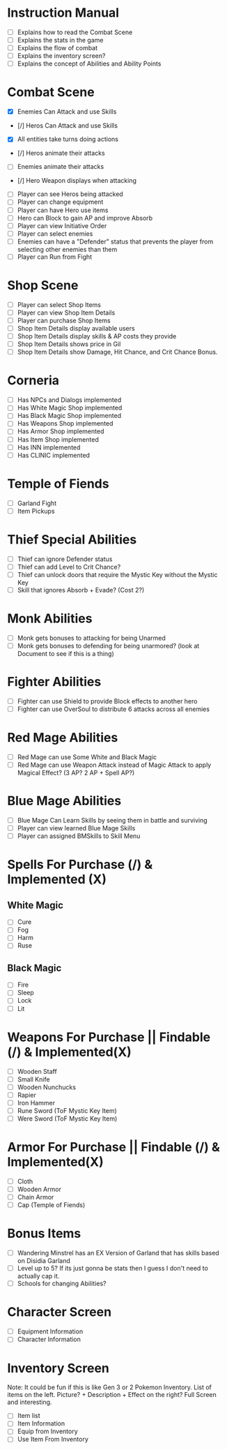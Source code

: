 # Instruction Manual

- [ ] Explains how to read the Combat Scene
- [ ] Explains the stats in the game
- [ ] Explains the flow of combat
- [ ] Explains the inventory screen?
- [ ] Explains the concept of Abilities and Ability Points

# Combat Scene

- [X] Enemies Can Attack and use Skills
- [/] Heros Can Attack and use Skills
- [X] All entities take turns doing actions
- [/] Heros animate their attacks
- [ ] Enemies animate their attacks
- [/] Hero Weapon displays when attacking
- [ ] Player can see Heros being attacked
- [ ] Player can change equipment
- [ ] Player can have Hero use items
- [ ] Hero can Block to gain AP and improve Absorb
- [ ] Player can view Initiative Order
- [ ] Player can select enemies
- [ ] Enemies can have a "Defender" status that prevents the player from selecting other enemies than them
- [ ] Player can Run from Fight

# Shop Scene

- [ ] Player can select Shop Items
- [ ] Player can view Shop Item Details
- [ ] Player can purchase Shop Items
- [ ] Shop Item Details display available users
- [ ] Shop Item Details display skills & AP costs they provide
- [ ] Shop Item Details shows price in Gil
- [ ] Shop Item Details show Damage, Hit Chance, and Crit Chance Bonus.

# Corneria

- [ ] Has NPCs and Dialogs implemented
- [ ] Has White Magic Shop implemented
- [ ] Has Black Magic Shop implemented
- [ ] Has Weapons Shop implemented
- [ ] Has Armor Shop implemented
- [ ] Has Item Shop implemented
- [ ] Has INN implemented
- [ ] Has CLINIC implemented

# Temple of Fiends

- [ ] Garland Fight
- [ ] Item Pickups

# Thief Special Abilities

- [ ] Thief can ignore Defender status
- [ ] Thief can add Level to Crit Chance?
- [ ] Thief can unlock doors that require the Mystic Key without the Mystic Key
- [ ] Skill that ignores Absorb + Evade? (Cost 2?)

# Monk Abilities

- [ ] Monk gets bonuses to attacking for being Unarmed
- [ ] Monk gets bonuses to defending for being unarmored? (look at Document to see if this is a thing)

# Fighter Abilities

- [ ] Fighter can use Shield to provide Block effects to another hero
- [ ] Fighter can use OverSoul to distribute 6 attacks across all enemies

# Red Mage Abilities

- [ ] Red Mage can use Some White and Black Magic
- [ ] Red Mage can use Weapon Attack instead of Magic Attack to apply Magical Effect? (3 AP? 2 AP + Spell AP?)

# Blue Mage Abilities

- [ ] Blue Mage Can Learn Skills by seeing them in battle and surviving
- [ ] Player can view learned Blue Mage Skills
- [ ] Player can assigned BMSkills to Skill Menu

# Spells For Purchase (/) & Implemented (X)

## White Magic

- [ ] Cure
- [ ] Fog
- [ ] Harm
- [ ] Ruse

## Black Magic

- [ ] Fire
- [ ] Sleep
- [ ] Lock
- [ ] Lit

# Weapons For Purchase || Findable (/) & Implemented(X)

- [ ] Wooden Staff
- [ ] Small Knife
- [ ] Wooden Nunchucks
- [ ] Rapier
- [ ] Iron Hammer
- [ ] Rune Sword (ToF Mystic Key Item)
- [ ] Were Sword (ToF Mystic Key Item)

# Armor For Purchase || Findable (/) & Implemented(X)

- [ ] Cloth
- [ ] Wooden Armor
- [ ] Chain Armor
- [ ] Cap (Temple of Fiends)

# Bonus Items

- [ ] Wandering Minstrel has an EX Version of Garland that has skills based on Disidia Garland
- [ ] Level up to 5? If its just gonna be stats then I guess I don't need to actually cap it.
- [ ] Schools for changing Abilities?

# Character Screen

- [ ] Equipment Information
- [ ] Character Information

# Inventory Screen

Note: It could be fun if this is like Gen 3 or 2 Pokemon Inventory. List of items on the left. Picture? + Description + Effect on the right? Full Screen and interesting.

- [ ] Item list
- [ ] Item Information
- [ ] Equip from Inventory
- [ ] Use Item From Inventory
